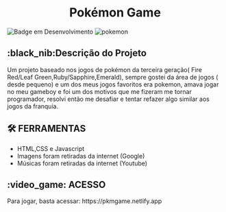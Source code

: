 <h1 align="center"> Pokémon Game </h1>

![Badge em Desenvolvimento](http://img.shields.io/static/v1?label=STATUS&message=%20FINISHED&color=GREEN&style=for-the-badge)
![pokemon](https://user-images.githubusercontent.com/87333834/209698722-c4d7da5d-525f-421d-b1ea-6e99b607d75e.png)

<h2>:black_nib:Descrição do Projeto</h2>
Um projeto baseado nos jogos de pokémon da terceira geração( Fire Red/Leaf Green,Ruby/Sapphire,Emerald), sempre gostei da área de jogos ( desde pequeno) e um dos meus
jogos favoritos era pokemon, amava jogar no meu gameboy e foi um dos motivos que me fizeram me tornar programador, resolvi então me desafiar e tentar refazer algo similar
aos jogos da franquia.
<h2></h2>
<h2> 🛠️ FERRAMENTAS</h2>

 + HTML,CSS e Javascript
 + Imagens foram retiradas da internet (Google)
 + Músicas foram retiradas da internet (Youtube)
<h2></h2>
<h2> :video_game: ACESSO </h2> 
Para jogar, basta acessar: https://pkmgame.netlify.app

